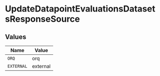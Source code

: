 # UpdateDatapointEvaluationsDatasetsResponseSource


## Values

| Name       | Value      |
| ---------- | ---------- |
| `ORQ`      | orq        |
| `EXTERNAL` | external   |